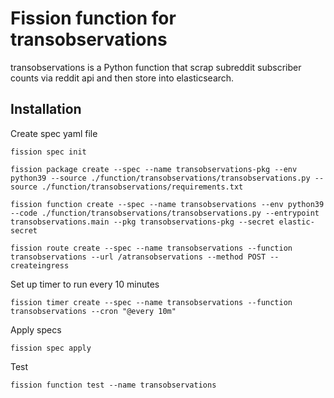 # Fission function for transobservations

transobservations is a Python function that scrap subreddit subscriber counts via reddit api and then store into elasticsearch.

## Installation

Create spec yaml file
```shell
fission spec init
```
```shell
fission package create --spec --name transobservations-pkg --env python39 --source ./function/transobservations/transobservations.py --source ./function/transobservations/requirements.txt
```
```shell
fission function create --spec --name transobservations --env python39 --code ./function/transobservations/transobservations.py --entrypoint transobservations.main --pkg transobservations-pkg --secret elastic-secret
```

```shell
fission route create --spec --name transobservations --function transobservations --url /atransobservations --method POST --createingress
```

Set up timer to run every 10 minutes

```shell
fission timer create --spec --name transobservations --function transobservations --cron "@every 10m"
```
Apply specs
```shell
fission spec apply
```

Test
```shell
fission function test --name transobservations
```
